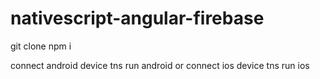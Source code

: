 # nativescript-angular-firebase

git clone 
npm i

connect android device
tns run android
or
connect ios device
tns run ios
